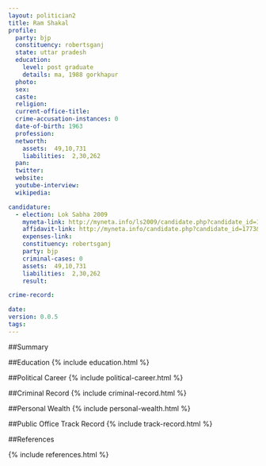 ```yaml
---
layout: politician2
title: Ram Shakal
profile: 
  party: bjp
  constituency: robertsganj
  state: uttar pradesh
  education: 
    level: post graduate
    details: ma, 1988 gorkhapur
  photo: 
  sex: 
  caste: 
  religion: 
  current-office-title: 
  crime-accusation-instances: 0
  date-of-birth: 1963
  profession: 
  networth: 
    assets:  49,10,731
    liabilities:  2,30,262
  pan: 
  twitter: 
  website: 
  youtube-interview: 
  wikipedia: 

candidature: 
  - election: Lok Sabha 2009
    myneta-link: http://myneta.info/ls2009/candidate.php?candidate_id=1773
    affidavit-link: http://myneta.info/candidate.php?candidate_id=1773&scan=original
    expenses-link: 
    constituency: robertsganj 
    party: bjp
    criminal-cases: 0
    assets:  49,10,731
    liabilities:  2,30,262
    result:  

crime-record: 

date: 
version: 0.0.5
tags: 
---
```

##Summary


##Education
{% include education.html %}


##Political Career
{% include political-career.html %}


##Criminal Record
{% include criminal-record.html %}


##Personal Wealth
{% include personal-wealth.html %}


##Public Office Track Record
{% include track-record.html %}


##References


{% include references.html %}